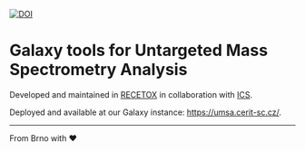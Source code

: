 [![DOI](https://zenodo.org/badge/DOI/10.5281/zenodo.4471246.svg)](https://doi.org/10.5281/zenodo.4471246)

# Galaxy tools for Untargeted Mass Spectrometry Analysis

Developed and maintained in [RECETOX](https://www.recetox.muni.cz/en) in collaboration with [ICS](https://www.ics.muni.cz/en).

Deployed and available at our Galaxy instance: https://umsa.cerit-sc.cz/.

---
From Brno with ♥️
